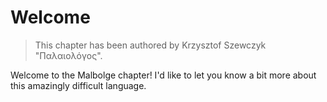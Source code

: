 # Welcome

> This chapter has been authored by  Krzysztof Szewczyk "Παλαιολόγος".

Welcome to the Malbolge chapter! I'd like to let you know a bit more about
this amazingly difficult language.

